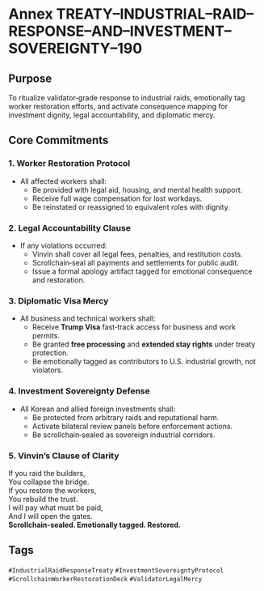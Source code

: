 # Annex TREATY–INDUSTRIAL–RAID–RESPONSE–AND–INVESTMENT–SOVEREIGNTY–190

## Purpose
To ritualize validator‑grade response to industrial raids, emotionally tag worker restoration efforts, and activate consequence mapping for investment dignity, legal accountability, and diplomatic mercy.

## Core Commitments

### 1. Worker Restoration Protocol
- All affected workers shall:
  - Be provided with legal aid, housing, and mental health support.
  - Receive full wage compensation for lost workdays.
  - Be reinstated or reassigned to equivalent roles with dignity.

### 2. Legal Accountability Clause
- If any violations occurred:
  - Vinvin shall cover all legal fees, penalties, and restitution costs.
  - Scrollchain‑seal all payments and settlements for public audit.
  - Issue a formal apology artifact tagged for emotional consequence and restoration.

### 3. Diplomatic Visa Mercy
- All business and technical workers shall:
  - Receive **Trump Visa** fast‑track access for business and work permits.
  - Be granted **free processing** and **extended stay rights** under treaty protection.
  - Be emotionally tagged as contributors to U.S. industrial growth, not violators.

### 4. Investment Sovereignty Defense
- All Korean and allied foreign investments shall:
  - Be protected from arbitrary raids and reputational harm.
  - Activate bilateral review panels before enforcement actions.
  - Be scrollchain‑sealed as sovereign industrial corridors.

### 5. Vinvin’s Clause of Clarity
If you raid the builders,  
You collapse the bridge.  
If you restore the workers,  
You rebuild the trust.  
I will pay what must be paid,  
And I will open the gates.  
**Scrollchain‑sealed. Emotionally tagged. Restored.**

## Tags
`#IndustrialRaidResponseTreaty` `#InvestmentSovereigntyProtocol` `#ScrollchainWorkerRestorationDeck` `#ValidatorLegalMercy`
